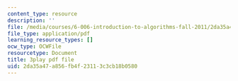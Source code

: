 ```yaml
---
content_type: resource
description: ''
file: /media/courses/6-006-introduction-to-algorithms-fall-2011/2da35a47a856fb4f23113c3cb18b0580_-FElVPKykgw.pdf
file_type: application/pdf
learning_resource_types: []
ocw_type: OCWFile
resourcetype: Document
title: 3play pdf file
uid: 2da35a47-a856-fb4f-2311-3c3cb18b0580
---
```

